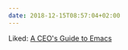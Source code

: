 ```yaml
---
date: 2018-12-15T08:57:04+02:00
---
```


Liked: [A CEO's Guide to Emacs](https://www.fugue.co/blog/2015-11-11-guide-to-emacs.html)
